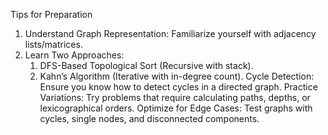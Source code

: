 Tips for Preparation

1. Understand Graph Representation: Familiarize yourself with adjacency lists/matrices.
2. Learn Two Approaches:
    1. DFS-Based Topological Sort (Recursive with stack).
    2. Kahn’s Algorithm (Iterative with in-degree count).
Cycle Detection: Ensure you know how to detect cycles in a directed graph.
Practice Variations: Try problems that require calculating paths, depths, or lexicographical orders.
Optimize for Edge Cases: Test graphs with cycles, single nodes, and disconnected components.
